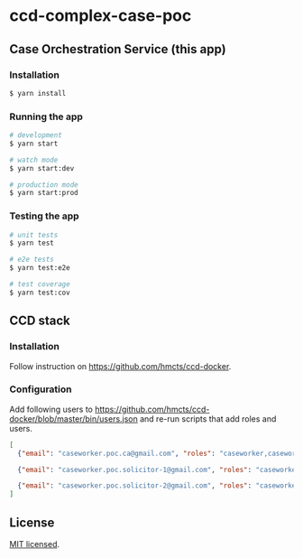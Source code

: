 # ccd-complex-case-poc

## Case Orchestration Service (this app)

### Installation

```bash
$ yarn install
```

### Running the app

```bash
# development
$ yarn start

# watch mode
$ yarn start:dev

# production mode
$ yarn start:prod
```

### Testing the app

```bash
# unit tests
$ yarn test

# e2e tests
$ yarn test:e2e

# test coverage
$ yarn test:cov
```

## CCD stack

### Installation

Follow instruction on https://github.com/hmcts/ccd-docker.

### Configuration

Add following users to https://github.com/hmcts/ccd-docker/blob/master/bin/users.json and re-run scripts that add roles and users.

```json
[
  {"email": "caseworker.poc.ca@gmail.com", "roles": "caseworker,caseworker-poc,caseworker-poc-ca", "lastName": "POC", "firstName": "Caseworker"},

  {"email": "caseworker.poc.solicitor-1@gmail.com", "roles": "caseworker,caseworker-poc,caseworker-poc-solicitor", "lastName": "POC", "firstName": "Solicitor #1"},

  {"email": "caseworker.poc.solicitor-2@gmail.com", "roles": "caseworker,caseworker-poc,caseworker-poc-solicitor", "lastName": "POC", "firstName": "Solicitor #2"} 
]
```

## License

[MIT licensed](LICENSE).
